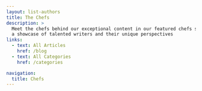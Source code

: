 ```yaml
---
layout: list-authors
title: The Chefs
description: >
  Meet the chefs behind our exceptional content in our featured chefs section: 
  a showcase of talented writers and their unique perspectives
links:
  - text: All Articles
    href: /blog
  - text: All Categories
    href: /categories

navigation:
  title: Chefs
---
```

